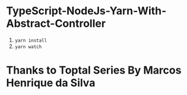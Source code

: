 #  TypeScript-NodeJs-Yarn-With-Abstract-Controller

1. `yarn install`
2. `yarn watch`

# Thanks to Toptal Series By Marcos Henrique da Silva